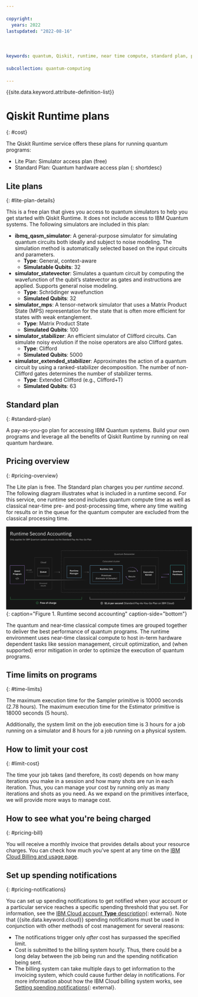 ```yaml
---

copyright:
  years: 2022
lastupdated: "2022-08-16"



keywords: quantum, Qiskit, runtime, near time compute, standard plan, pay-as-you-go, lite plan

subcollection: quantum-computing

---
```


{{site.data.keyword.attribute-definition-list}}


# Qiskit Runtime plans
{: #cost}

The Qiskit Runtime service offers these plans for running quantum programs:
- Lite Plan: Simulator access plan (free)
- Standard Plan: Quantum hardware access plan
{: shortdesc}

## Lite plans
{: #lite-plan-details}

This is a free plan that gives you access to quantum simulators to help you get started with Qiskit Runtime. It does not include access to IBM Quantum systems. The following simulators are included in this plan:


- **ibmq_qasm_simulator**: A general-purpose simulator for simulating quantum circuits both ideally and subject to noise modeling. The simulation method is automatically selected based on the input circuits and parameters.
   - **Type**: General, context-aware
   - **Simulatable Qubits**: 32
- **simulator_statevector**: Simulates a quantum circuit by computing the wavefunction of the qubit’s statevector as gates and instructions are applied. Supports general noise modeling.
    - **Type**: Schrödinger wavefunction
    - **Simulated Qubits**: 32
- **simulator_mps**: A tensor-network simulator that uses a Matrix Product State (MPS) representation for the state that is often more efficient for states with weak entanglement.
   - **Type**: Matrix Product State
   - **Simulated Qubits**: 100
- **simulator_stabilizer**: An efficient simulator of Clifford circuits. Can simulate noisy evolution if the noise operators are also Clifford gates.
   - **Type**: Clifford
   - **Simulated Qubits**: 5000
- **simulator_extended_stabilizer**: Approximates the action of a quantum circuit by using a ranked-stabilizer decomposition. The number of non-Clifford gates determines the number of stabilizer terms.
   - **Type**: Extended Clifford (e.g., Clifford+T)
   - **Simulated Qubits**: 63

## Standard plan
{: #standard-plan}

A pay-as-you-go plan for accessing IBM Quantum systems. Build your own programs and leverage all the benefits of Qiskit Runtime by running on real quantum hardware.

## Pricing overview
{: #pricing-overview}

The Lite plan is free. The Standard plan charges you per _runtime second_. The following diagram illustrates what is included in a runtime second. For this service, one runtime second includes quantum compute time as well as classical near-time pre- and post-processing time, where any time waiting for results or in the queue for the quantum computer are excluded from the classical processing time.

![This diagram shows that everything before the program starts (such as queuing) is free.  The Once the job starts, it costs $1.60 per second.](images/Runtime_Accounting_Diagram.png "Runtime second accounting"){: caption="Figure 1. Runtime second accounting" caption-side="bottom"}

The quantum and near-time classical compute times are grouped together to deliver the best performance of quantum programs. The runtime environment uses near-time classical compute to host in-term hardware dependent tasks like session management, circuit optimization, and (when supported) error mitigation in order to optimize the execution of quantum programs.

## Time limits on programs
{: #time-limits}

The maximum execution time for the Sampler primitive is 10000 seconds (2.78 hours). The maximum execution time for the Estimator primitive is 18000 seconds (5 hours).

Additionally, the system limit on the job execution time is 3 hours for a job running on a simulator and 8 hours for a job running on a physical system.

## How to limit your cost
{: #limit-cost}

The time your job takes (and therefore, its cost) depends on how many iterations you make in a session and how many shots are run in each iteration. Thus, you can manage your cost by running only as many iterations and shots as you need. As we expand on the primitives interface, we will provide more ways to manage cost. 

## How to see what you're being charged
{: #pricing-bill}

You will receive a monthly invoice that provides details about your resource charges. You can check how much you've spent at any time on the [IBM Cloud Billing and usage page](https://cloud.ibm.com/billing).

## Set up spending notifications
{: #pricing-notifications}

You can set up spending notifications to get notified when your account or a particular service reaches a specific spending threshold that you set. For information, see the [IBM Cloud account **Type** description](https://cloud.ibm.com/docs/account?topic=account-accounts){: external}. Note that {{site.data.keyword.cloud}} spending notifications must be used in conjunction with other methods of cost management for several reasons:

   - The notifications trigger only _after_ cost has surpassed the specified limit.
   - Cost is submitted to the billing system hourly. Thus, there could be a long delay between the job being run and the spending notification being sent.
   - The billing system can take multiple days to get information to the invoicing system, which could cause further delay in notifications.  For more information about how the IBM Cloud billing system works, see [Setting spending notifications](https://cloud.ibm.com/docs/billing-usage?topic=billing-usage-spending){: external}.
